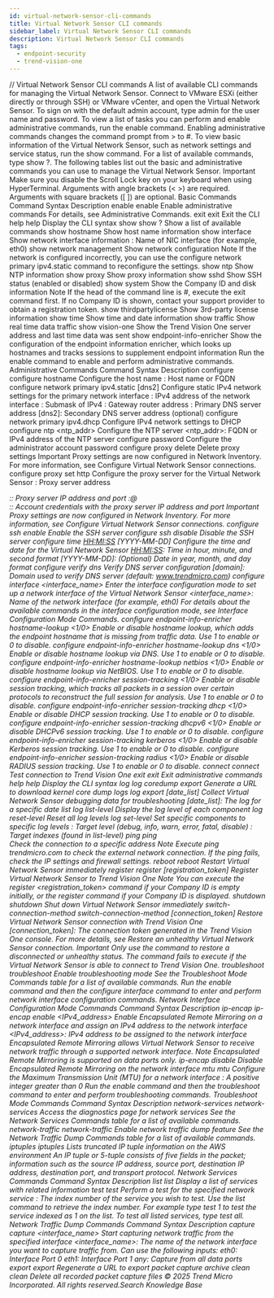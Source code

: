 ```yaml
---
id: virtual-network-sensor-cli-commands
title: Virtual Network Sensor CLI commands
sidebar_label: Virtual Network Sensor CLI commands
description: Virtual Network Sensor CLI commands
tags:
  - endpoint-security
  - trend-vision-one
---
```


/*<![CDATA[*/ $('#title').html($('meta[name=map-description]').attr('content')); /*]]>*/ Virtual Network Sensor CLI commands A list of available CLI commands for managing the Virtual Network Sensor. Connect to VMware ESXi (either directly or through SSH) or VMware vCenter, and open the Virtual Network Sensor. To sign on with the default admin account, type admin for the user name and password. To view a list of tasks you can perform and enable administrative commands, run the enable command. Enabling administrative commands changes the command prompt from > to #. To view basic information of the Virtual Network Sensor, such as network settings and service status, run the show command. For a list of available commands, type show ?. The following tables list out the basic and administrative commands you can use to manage the Virtual Network Sensor. Important Make sure you disable the Scroll Lock key on your keyboard when using HyperTerminal. Arguments with angle brackets (< >) are required. Arguments with square brackets ([ ]) are optional. Basic Commands Command Syntax Description enable enable Enable administrative commands For details, see Administrative Commands. exit exit Exit the CLI help help Display the CLI syntax show show ? Show a list of available commands show hostname Show host name information show interface <interface> Show network interface information <interface>: Name of NIC interface (for example, eth0) show network management Show network configuration Note If the network is configured incorrectly, you can use the configure network primary ipv4.static command to reconfigure the settings. show ntp Show NTP information show proxy Show proxy information show sshd Show SSH status (enabled or disabled) show system Show the Company ID and disk information Note If the head of the command line is #, execute the exit command first. If no Company ID is shown, contact your support provider to obtain a registration token. show thirdpartylicense Show 3rd-party license information show time Show time and date information show traffic Show real time data traffic show vision-one Show the Trend Vision One server address and last time data was sent show endpoint-info-enricher Show the configuration of the endpoint information enricher, which looks up hostnames and tracks sessions to supplement endpoint information Run the enable command to enable and perform administrative commands. Administrative Commands Command Syntax Description configure configure hostname <hostname> Configure the host name <hostname>: Host name or FQDN configure network primary ipv4.static <ip> <submask> <gateway> <dns1> [dns2] Configure static IPv4 network settings for the primary network interface <ip>: IPv4 address of the network interface <submask>: Submask of IPv4 <gateway>: Gateway router address <dns1>: Primary DNS server address [dns2]: Secondary DNS server address (optional) configure network primary ipv4.dhcp Configure IPv4 network settings to DHCP configure ntp <ntp_addr> Configure the NTP server <ntp_addr>: FQDN or IPv4 address of the NTP server configure password Configure the administrator account password configure proxy delete Delete proxy settings Important Proxy settings are now configured in Network Inventory. For more information, see Configure Virtual Network Sensor connections. configure proxy set http <addr> Configure the proxy server for the Virtual Network Sensor <addr>: Proxy server address <ADDRESS>:<PORT>: Proxy server IP address and port <USER>:<PASSWORD>@<ADDRESS>:<PORT>: Account credentials with the proxy server IP address and port Important Proxy settings are now configured in Network Inventory. For more information, see Configure Virtual Network Sensor connections. configure ssh enable Enable the SSH server configure ssh disable Disable the SSH server configure time <HH:MI:SS> [YYYY-MM-DD] Configure the time and date for the Virtual Network Sensor <HH:MI:SS>: Time in hour, minute, and second format [YYYY-MM-DD]: (Optional) Date in year, month, and day format configure verify dns Verify DNS server configuration [domain]: Domain used to verify DNS server (default: www.trendmicro.com) configure interface <interface_name> Enter the interface configuration mode to set up a network interface of the Virtual Network Sensor <interface_name>: Name of the network interface (for example, eth0) For details about the available commands in the interface configuration mode, see Interface Configuration Mode Commands. configure endpoint-info-enricher hostname-lookup <1/0> Enable or disable hostname lookup, which adds the endpoint hostname that is missing from traffic data. Use 1 to enable or 0 to disable. configure endpoint-info-enricher hostname-lookup dns <1/0> Enable or disable hostname lookup via DNS. Use 1 to enable or 0 to disable. configure endpoint-info-enricher hostname-lookup netbios <1/0> Enable or disable hostname lookup via NetBIOS. Use 1 to enable or 0 to disable. configure endpoint-info-enricher session-tracking <1/0> Enable or disable session tracking, which tracks all packets in a session over certain protocols to reconstruct the full session for analysis. Use 1 to enable or 0 to disable. configure endpoint-info-enricher session-tracking dhcp <1/0> Enable or disable DHCP session tracking. Use 1 to enable or 0 to disable. configure endpoint-info-enricher session-tracking dhcpv6 <1/0> Enable or disable DHCPv6 session tracking. Use 1 to enable or 0 to disable. configure endpoint-info-enricher session-tracking kerberos <1/0> Enable or disable Kerberos session tracking. Use 1 to enable or 0 to disable. configure endpoint-info-enricher session-tracking radius <1/0> Enable or disable RADIUS session tracking. Use 1 to enable or 0 to disable. connect connect Test connection to Trend Vision One exit exit Exit administrative commands help help Display the CLI syntax log log coredump export Generate a URL to download kernel core dump logs log export [date_list] Collect Virtual Network Sensor debugging data for troubleshooting [date_list]: The log for a specific date list log list-level Display the log level of each component log reset-level Reset all log levels log set-level <level> <indexes> Set specific components to specific log levels <level>: Target level (debug, info, warn, error, fatal, disable) <indexes>: Target indexes (found in list-level) ping ping <address> Check the connection to a specific address Note Execute ping trendmicro.com to check the external network connection. If the ping fails, check the IP settings and firewall settings. reboot reboot Restart Virtual Network Sensor immediately register register [registration_token] Register Virtual Network Sensor to Trend Vision One Note You can execute the register <registration_token> command if your Company ID is empty initially, or the register command if your Company ID is displayed. shutdown shutdown Shut down Virtual Network Sensor immediately switch-connection-method switch-connection-method [connection_token] Restore Virtual Network Sensor connection with Trend Vision One [connection_token]: The connection token generated in the Trend Vision One console. For more details, see Restore an unhealthy Virtual Network Sensor connection. Important Only use the command to restore a disconnected or unhealthy status. The command fails to execute if the Virtual Network Sensor is able to connect to Trend Vision One. troubleshoot troubleshoot Enable troubleshooting mode See the Troubleshoot Mode Commands table for a list of available commands. Run the enable command and then the configure interface command to enter and perform network interface configuration commands. Network Interface Configuration Mode Commands Command Syntax Description ip-encap ip-encap enable <IPv4_address> Enable Encapsulated Remote Mirroring on a network interface and assign an IPv4 address to the network interface <IPv4_address>: IPv4 address to be assigned to the network interface Encapsulated Remote Mirroring allows Virtual Network Sensor to receive network traffic through a supported network interface. Note Encapsulated Remote Mirroring is supported on data ports only. ip-encap disable Disable Encapsulated Remote Mirroring on the network interface mtu mtu <int> Configure the Maximum Transmission Unit (MTU) for a network interface <int>: A positive integer greater than 0 Run the enable command and then the troubleshoot command to enter and perform troubleshooting commands. Troubleshoot Mode Commands Command Syntax Description network-services network-services Access the diagnostics page for network services See the Network Services Commands table for a list of available commands. network-traffic network-traffic Enable network traffic dump feature See the Network Traffic Dump Commands table for a list of available commands. iptuples iptuples Lists truncated IP tuple information on the AWS environment An IP tuple or 5-tuple consists of five fields in the packet; information such as the source IP address, source port, destination IP address, destination port, and transport protocol. Network Services Commands Command Syntax Description list list Display a list of services with related information test test <service> Perform a test for the specified network service <service>: The index number of the service you wish to test. Use the list command to retrieve the index number. For example type test 1 to test the service indexed as 1 on the list. To test all listed services, type test all. Network Traffic Dump Commands Command Syntax Description capture capture <interface_name> Start capturing network traffic from the specified interface <interface_name>: The name of the network interface you want to capture traffic from. Can use the following inputs: eth0: Interface Port 0 eth1: Interface Port 1 any: Capture from all data ports export export Regenerate a URL to export packet capture archive clean clean Delete all recorded packet capture files © 2025 Trend Micro Incorporated. All rights reserved.Search Knowledge Base